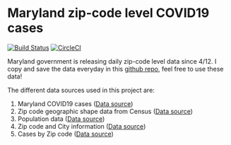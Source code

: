 # Maryland zip-code level COVID19 cases #

[![Build Status](https://travis-ci.org/wckdouglas/covid19_MD.svg?branch=master)](https://travis-ci.org/wckdouglas/covid19_MD)
[![CircleCI](https://circleci.com/gh/wckdouglas/covid19_MD.svg?style=svg)](https://circleci.com/gh/circleci/circleci-docs)


Maryland government is releasing daily zip-code level data since 4/12. I copy and save the data everyday in this [github repo](https://github.com/wckdouglas/covid19_MD/tree/master/data), feel free to use these data!

The different data sources used in this project are:

1. Maryland COVID19 cases ([Data source](https://coronavirus.maryland.gov/))
2. Zip code geographic shape data from Census ([Data source](https://www2.census.gov/geo/tiger/TIGER2019/ZCTA5/tl_2019_us_zcta510.zip))
3. Population data ([Data source](https://www.maryland-demographics.com/zip_codes_by_population))
4. Zip code and City information ([Data source](https://public.opendatasoft.com/explore/dataset/us-zip-code-latitude-and-longitude/table/))
5. Cases by Zip code ([Data source](https://coronavirus.maryland.gov/datasets/md-covid-19-cases-by-zip-code/geoservice))
